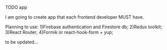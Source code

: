 TODO app

I am going to create app that each frontend developer MUST have.

Planning to use:
1)Firebase authentication and Firestore db;
2)Redux toolkit;
3)React Router;
4)Formik or react-hook-form + yup;

to be updated...
